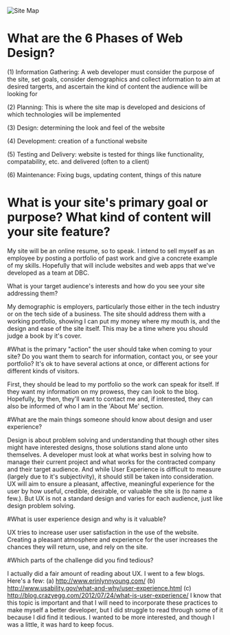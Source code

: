 ![Site Map](/imgs/site-map.png "My Site Map")

# What are the 6 Phases of Web Design?

(1) Information Gathering: A web developer must consider the purpose of the site, set goals, consider demographics and collect information to aim at desired targerts, and ascertain the kind of content the audience will be looking for

(2) Planning: This is where the site map is developed and desicions of which technologies will be implemented

(3) Design: determining the look and feel of the website

(4) Development: creation of a functional website

(5) Testing and Delivery: website is tested for things like functionality, compatability, etc. and delivered (often to a client)

(6) Maintenance: Fixing bugs, updating content, things of this nature


# What is your site's primary goal or purpose? What kind of content will your site feature?

My site will be an online resume, so to speak.  I intend to sell myself as an employee by posting a portfolio of past work and give a concrete example of my skills.  Hopefully that will include websites and web apps that we've developed as a team at DBC.


What is your target audience's interests and how do you see
your site addressing them?

My demographic is employers, particularly those either in the tech industry or on the tech side of a business.  The site should address them with a working portfolio, showing I can put my money where my mouth is, and the design and ease of the site itself.  This may be a time where you should judge a book by it's cover.


#What is the primary "action" the user should take when coming to your site? Do you want them to search for information, contact you, or see your portfolio? It's ok to have several actions at once, or different actions for different kinds of visitors.

First, they should be lead to my portfolio so the work can speak for itself.  If they want my information on my prowess, they can look to the blog.  Hopefully, by then, they'll want to contact me and, if interested, they can also be informed of who I am in the 'About Me' section.


#What are the main things someone should know about design and user experience?

Design is about problem solving and understanding that though other sites might have interested designs, those solutions stand alone unto themselves.  A developer must look at what works best in solving how to manage their current project and what works for the contracted company and their target audience.  And while User Experience is difficult to measure (largely due to it's subjectivity), it should still be taken into consideration.  UX will aim to ensure a pleasant, affective, meaningful experience for the user by how useful, credible, desirable, or valuable the site is (to name a few.).  But UX is not a standard design and varies for each audience, just like design problem solving.

#What is user experience design and why is it valuable?

UX tries to increase user user satisfaction in the use of the website. Creating a pleasant atmosphere and experience for the user increases the chances they will return, use, and rely on the site.

#Which parts of the challenge did you find tedious?

I actually did a fair amount of reading about UX. I went to a few blogs.  Here's a few:
  (a) http://www.erinlynnyoung.com/
  (b) http://www.usability.gov/what-and-why/user-experience.html
  (c) http://blog.crazyegg.com/2012/07/24/what-is-user-experience/
I know that this topic is important and that I will need to incorporate these practices to make myself a better developer, but I did struggle to read through some of it because I did find it tedious.  I wanted to be more interested, and though I was a little, it was hard to keep focus.